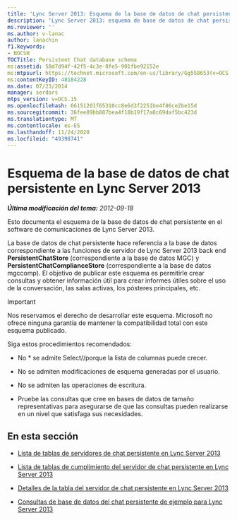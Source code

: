 ```yaml
---
title: 'Lync Server 2013: Esquema de la base de datos de chat persistente'
description: 'Lync Server 2013: esquema de base de datos de chat persistente.'
ms.reviewer: ''
ms.author: v-lanac
author: lanachin
f1.keywords:
- NOCSH
TOCTitle: Persistent Chat database schema
ms:assetid: 58d7d94f-42f5-4c3e-8fe5-901fbe92152e
ms:mtpsurl: https://technet.microsoft.com/en-us/library/Gg558653(v=OCS.15)
ms:contentKeyID: 48184228
ms.date: 07/23/2014
manager: serdars
mtps_version: v=OCS.15
ms.openlocfilehash: 66151201f65310cc8e6d3f2251be4f86ce2be15d
ms.sourcegitcommit: 36fee89bb887bea4f18b19f17a8c69daf5bc423d
ms.translationtype: MT
ms.contentlocale: es-ES
ms.lasthandoff: 11/24/2020
ms.locfileid: "49398741"
---
```

# <a name="persistent-chat-database-schema-in-lync-server-2013"></a>Esquema de la base de datos de chat persistente en Lync Server 2013

<div data-xmlns="http://www.w3.org/1999/xhtml">

<div class="topic" data-xmlns="http://www.w3.org/1999/xhtml" data-msxsl="urn:schemas-microsoft-com:xslt" data-cs="https://msdn.microsoft.com/">

<div data-asp="https://msdn2.microsoft.com/asp">



</div>

<div id="mainSection">

<div id="mainBody">

<span> </span>

_**Última modificación del tema:** 2012-09-18_

Esto documenta el esquema de la base de datos de chat persistente en el software de comunicaciones de Lync Server 2013.

La base de datos de chat persistente hace referencia a la base de datos correspondiente a las funciones de servidor de Lync Server 2013 back end **PersistentChatStore** (correspondiente a la base de datos MGC) y **PersistentChatComplianceStore** (correspondiente a la base de datos mgccomp). El objetivo de publicar este esquema es permitirle crear consultas y obtener información útil para crear informes útiles sobre el uso de la conversación, las salas activas, los pósteres principales, etc.

<div>


> [!IMPORTANT]  
> Nos reservamos el derecho de desarrollar este esquema. Microsoft no ofrece ninguna garantía de mantener la compatibilidad total con este esquema publicado.



</div>

Siga estos procedimientos recomendados:

  - No \* se admite Select//porque la lista de columnas puede crecer.

  - No se admiten modificaciones de esquema generadas por el usuario.

  - No se admiten las operaciones de escritura.

  - Pruebe las consultas que cree en bases de datos de tamaño representativas para asegurarse de que las consultas pueden realizarse en un nivel que satisfaga sus necesidades.

<div>

## <a name="in-this-section"></a>En esta sección

  - [Lista de tablas de servidores de chat persistente en Lync Server 2013](lync-server-2013-list-of-persistent-chat-server-tables.md)

  - [Lista de tablas de cumplimiento del servidor de chat persistente en Lync Server 2013](lync-server-2013-list-of-persistent-chat-server-compliance-tables.md)

  - [Detalles de la tabla del servidor de chat persistente en Lync Server 2013](lync-server-2013-persistent-chat-server-table-details.md)

  - [Consultas de base de datos del chat persistente de ejemplo para Lync Server 2013](lync-server-2013-sample-persistent-chat-database-queries.md)

</div>

</div>

<span> </span>

</div>

</div>

</div>

